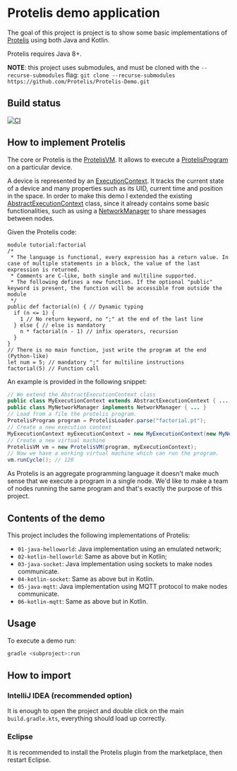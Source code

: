 # Protelis demo application

The goal of this project is project is to show some basic implementations of [Protelis](https://github.com/Protelis/Protelis)
using both Java and Kotlin.

Protelis requires Java 8+.

**NOTE**: this project uses submodules, and must be cloned with the `--recurse-submodules` flag:
``git clone --recurse-submodules https://github.com/Protelis/Protelis-Demo.git``

## Build status
[![CI](https://github.com/Protelis/Protelis-Demo/actions/workflows/build-and-deploy.yml/badge.svg)](https://github.com/Protelis/Protelis-Demo/actions/workflows/build-and-deploy.yml)

## How to implement Protelis

The core or Protelis is the [ProtelisVM](https://static.javadoc.io/org.protelis/protelis/12.0.0/org/protelis/vm/ProtelisVM.html).
It allows to execute a [ProtelisProgram](https://static.javadoc.io/org.protelis/protelis/12.0.0/org/protelis/vm/ProtelisProgram.html)
on a particular device.

A device is represented by an [ExecutionContext](https://static.javadoc.io/org.protelis/protelis/12.0.0/org/protelis/vm/ExecutionContext.html).
It tracks the current state of a device and many properties such as its UID, current time and position in the space. In order to make this demo I extended the existing
[AbstractExecutionContext](https://static.javadoc.io/org.protelis/protelis/12.0.0/org/protelis/vm/impl/AbstractExecutionContext.html)
class, since it already contains some basic functionalities, such as using a
[NetworkManager](https://static.javadoc.io/org.protelis/protelis/12.0.0/org/protelis/vm/NetworkManager.html) to share messages between nodes.

Given the Protelis code:

```protelis
module tutorial:factorial
/*
 * The language is functional, every expression has a return value. In case of multiple statements in a block, the value of the last expression is returned.
 * Comments are C-like, both single and multiline supported.
 * The following defines a new function. If the optional "public" keyword is present, the function will be accessible from outside the module
 */
public def factorial(n) { // Dynamic typing
  if (n <= 1) { 
    1 // No return keyword, no ";" at the end of the last line
  } else { // else is mandatory
    n * factorial(n - 1) // infix operators, recursion
  } 
}
// There is no main function, just write the program at the end (Python-like)
let num = 5; // mandatory ";" for multiline instructions
factorial(5) // Function call

```

An example is provided in the following snippet:


```java
// We extend the AbstractExecutionContext class
public class MyExecutionContext extends AbstractExecutionContext { ... }
public class MyNetworkManager implements NetworkManager { ... }
// Load from a file the protelis program.
ProtelisProgram program = ProtelisLoader.parse("factorial.pt");
// Create a new execution context
MyExecutionContext myExecutionContext = new MyExecutionContext(new MyNetworkManager());
// Create a new virtual machine
ProtelisVM vm = new ProtelisVM(program, myExecutionContext);
// Now we have a working virtual machine which can run the program.
vm.runCycle(); // 120
```

As Protelis is an aggregate programming language it doesn't make much sense that we execute a program in a single node.
We'd like to make a team of nodes running the same program and that's exactly the purpose of this project.

## Contents of the demo

This project includes the following implementations of Protelis:

- `01-java-helloworld`: Java implementation using an emulated network;
- `02-kotlin-helloworld`: Same as above but in Kotlin;
- `03-java-socket`: Java implementation using sockets to make nodes communicate.
- `04-kotlin-socket`: Same as above but in Kotlin.
- `05-java-mqtt`: Java implementation using MQTT protocol to make nodes communicate.
- `06-kotlin-mqtt`: Same as above but in Kotlin.

## Usage

To execute a demo run:

```bash
gradle <subproject>:run
```

## How to import

### IntelliJ IDEA (recommended option)

It is enough to open the project and double click on the main `build.gradle.kts`, everything should load up correctly.

### Eclipse

It is recommended to install the Protelis plugin from the marketplace, then restart Eclipse.

[TODO]: # (Import the project, I didn't manage to do it yet.)
